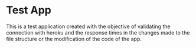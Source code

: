 # Test App

This is a test application created with the objective of validating the connection with heroku and the response times in the changes made to the file structure or the modification of the code of the app.
